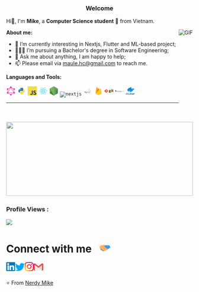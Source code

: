 <h3 align="center">Welcome</h3>

<!-- <h5 align="center">
  <code>
    <a href="https://www.linkedin.com/in/nerdy-mike/" title="LinkedIn"><img width="22" src="https://github.com/nerdy-mike/nerdy-mike/blob/master/images/linkedin.svg"> LinkedIn</a></code>
  <code><a href="https://www.hackerrank.com/nerdy-mike" title="HackerRank Profile"><img width="22" src="https://github.com/zumrudu-anka/zumrudu-anka/blob/master/images/hackerrank.png"> HackerRank</a></code>
</h5> -->

Hi👋, I'm **Mike**, a **Computer Science student** 🚀 from Vietnam.

  <img align="right" alt="GIF" height="250px" src="https://i.imgur.com/1Yfuwrn.gif" />

**About me:**

- 🌱 I’m currently interesting in Nextjs, Flutter and ML-based project; 
- 👨🏽‍💻 I’m pursuing a Bachelor's degree in Software Engineering;
- 💬 Ask me about anything, I am happy to help;
- 📫 Please email via maule.hc@gmail.com to reach me.

**Languages and Tools:**  
<br>
<code><img height="25" alt='graphql' src="https://raw.githubusercontent.com/github/explore/5c058a388828bb5fde0bcafd4bc867b5bb3f26f3/topics/graphql/graphql.png"></code>
<code><img height="25" alt='python' src="https://raw.githubusercontent.com/github/explore/80688e429a7d4ef2fca1e82350fe8e3517d3494d/topics/python/python.png"></code>
<code><img height="25" alt='javascript' src="https://raw.githubusercontent.com/github/explore/80688e429a7d4ef2fca1e82350fe8e3517d3494d/topics/javascript/javascript.png"></code>
<code><img height="25" alt='react' src="https://raw.githubusercontent.com/github/explore/80688e429a7d4ef2fca1e82350fe8e3517d3494d/topics/react/react.png"></code>
<code><img height="25" alt='nodejs' src="https://raw.githubusercontent.com/github/explore/80688e429a7d4ef2fca1e82350fe8e3517d3494d/topics/nodejs/nodejs.png"></code>
<code><img height="25" alt='nextjs' src="https://huudoanh.com/content/images/2019/10/nextjs-banner-1.png"></code>
<code><img height="25" alt='mysql' src="https://raw.githubusercontent.com/github/explore/80688e429a7d4ef2fca1e82350fe8e3517d3494d/topics/mysql/mysql.png"></code>
<code><img height="25" alt='firebase' src="https://raw.githubusercontent.com/github/explore/80688e429a7d4ef2fca1e82350fe8e3517d3494d/topics/firebase/firebase.png"></code>
<code><img height="25" alt='git' src="https://raw.githubusercontent.com/github/explore/80688e429a7d4ef2fca1e82350fe8e3517d3494d/topics/git/git.png"></code>
<code><img height="25" alt='mongodb' src="https://raw.githubusercontent.com/github/explore/80688e429a7d4ef2fca1e82350fe8e3517d3494d/topics/mongodb/mongodb.png"></code>
<code><img height="25" alt='docker' src="https://raw.githubusercontent.com/github/explore/80688e429a7d4ef2fca1e82350fe8e3517d3494d/topics/docker/docker.png"></code>
<!-- <code><img height="25" alt='vue' src="https://raw.githubusercontent.com/github/explore/80688e429a7d4ef2fca1e82350fe8e3517d3494d/topics/vue/vue.png"></code> -->

---
<a href="https://github.com/nerdy-mike/github-readme-stats" title="Go to Source"><img width="100%" height="200" padding="20px" src="https://github-readme-stats.vercel.app/api?username=nerdy-mike&show_icons=true&theme=gotham"></a>

 ### Profile Views :<br>
  <img src="https://profile-counter.glitch.me/nerdy-mike/count.svg" />

# Connect with me<img src="https://github.com/SatYu26/SatYu26/blob/master/Assets/Handshake.gif" height="32px">

  <a href="">
    <img align="left" alt="Michael Le | Linkedin" width="24px" src="https://github.com/SatYu26/SatYu26/blob/master/Assets/Linkedin.svg" />
  </a> &nbsp;&nbsp;
  <a href="">
    <img align="left" alt="Michael Le | Twitter" width="26px" src="https://github.com/SatYu26/SatYu26/blob/master/Assets/Twitter.svg" />
  </a> &nbsp;&nbsp;
  <a href="">
    <img align="left" alt="Michael Le | Instagram" width="24px" src="https://github.com/SatYu26/SatYu26/blob/master/Assets/Instagram.svg" />
  </a> &nbsp;&nbsp;
  <a href="mailto: maule.hc@gmail.com">
    <img align="left" alt="Michael Le | Gmail" width="26px" src="https://github.com/SatYu26/SatYu26/blob/master/Assets/Gmail.svg" />
  </a>

##
⭐️ From [Nerdy Mike](https://github.com/nerdy-mike)

